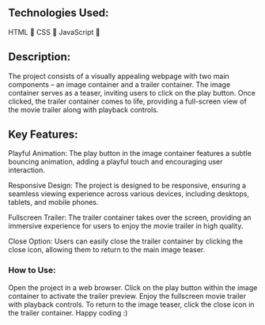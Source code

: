 ## Technologies Used:

HTML 📄
CSS 🎨
JavaScript 🚀

## Description:
The project consists of a visually appealing webpage with two main components – an image container and a trailer container. The image container serves as a teaser, inviting users to click on the play button. Once clicked, the trailer container comes to life, providing a full-screen view of the movie trailer along with playback controls.

## Key Features:

Playful Animation: The play button in the image container features a subtle bouncing animation, adding a playful touch and encouraging user interaction.

Responsive Design: The project is designed to be responsive, ensuring a seamless viewing experience across various devices, including desktops, tablets, and mobile phones.

Fullscreen Trailer: The trailer container takes over the screen, providing an immersive experience for users to enjoy the movie trailer in high quality.

Close Option: Users can easily close the trailer container by clicking the close icon, allowing them to return to the main image teaser.

### How to Use:

Open the project in a web browser.
Click on the play button within the image container to activate the trailer preview.
Enjoy the fullscreen movie trailer with playback controls.
To return to the image teaser, click the close icon in the trailer container. Happy coding :)
